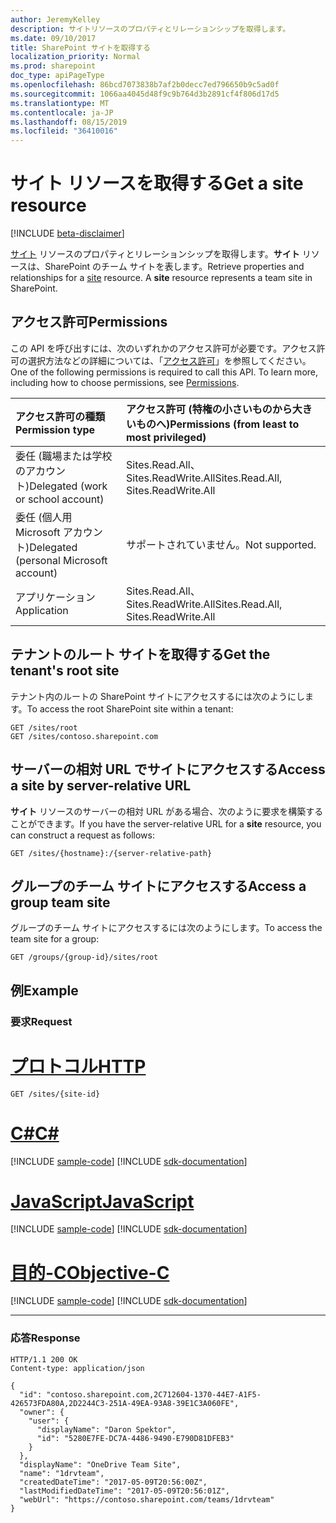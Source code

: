 ```yaml
---
author: JeremyKelley
description: サイトリソースのプロパティとリレーションシップを取得します。
ms.date: 09/10/2017
title: SharePoint サイトを取得する
localization_priority: Normal
ms.prod: sharepoint
doc_type: apiPageType
ms.openlocfilehash: 86bcd7073838b7af2b0decc7ed796650b9c5ad0f
ms.sourcegitcommit: 1066aa4045d48f9c9b764d3b2891cf4f806d17d5
ms.translationtype: MT
ms.contentlocale: ja-JP
ms.lasthandoff: 08/15/2019
ms.locfileid: "36410016"
---
```

# <a name="get-a-site-resource"></a><span data-ttu-id="0831b-103">サイト リソースを取得する</span><span class="sxs-lookup"><span data-stu-id="0831b-103">Get a site resource</span></span>

[!INCLUDE [beta-disclaimer](../../includes/beta-disclaimer.md)]

<span data-ttu-id="0831b-p101">[サイト][] リソースのプロパティとリレーションシップを取得します。**サイト** リソースは、SharePoint のチーム サイトを表します。</span><span class="sxs-lookup"><span data-stu-id="0831b-p101">Retrieve properties and relationships for a [site][] resource. A **site** resource represents a team site in SharePoint.</span></span>

[サイト]: ../resources/site.md
[site]: ../resources/site.md

## <a name="permissions"></a><span data-ttu-id="0831b-107">アクセス許可</span><span class="sxs-lookup"><span data-stu-id="0831b-107">Permissions</span></span>

<span data-ttu-id="0831b-p102">この API を呼び出すには、次のいずれかのアクセス許可が必要です。アクセス許可の選択方法などの詳細については、「[アクセス許可](/graph/permissions-reference)」を参照してください。</span><span class="sxs-lookup"><span data-stu-id="0831b-p102">One of the following permissions is required to call this API. To learn more, including how to choose permissions, see [Permissions](/graph/permissions-reference).</span></span>

|<span data-ttu-id="0831b-110">アクセス許可の種類</span><span class="sxs-lookup"><span data-stu-id="0831b-110">Permission type</span></span>      | <span data-ttu-id="0831b-111">アクセス許可 (特権の小さいものから大きいものへ)</span><span class="sxs-lookup"><span data-stu-id="0831b-111">Permissions (from least to most privileged)</span></span>              |
|:--------------------|:---------------------------------------------------------|
|<span data-ttu-id="0831b-112">委任 (職場または学校のアカウント)</span><span class="sxs-lookup"><span data-stu-id="0831b-112">Delegated (work or school account)</span></span> | <span data-ttu-id="0831b-113">Sites.Read.All、Sites.ReadWrite.All</span><span class="sxs-lookup"><span data-stu-id="0831b-113">Sites.Read.All, Sites.ReadWrite.All</span></span>    |
|<span data-ttu-id="0831b-114">委任 (個人用 Microsoft アカウント)</span><span class="sxs-lookup"><span data-stu-id="0831b-114">Delegated (personal Microsoft account)</span></span> | <span data-ttu-id="0831b-115">サポートされていません。</span><span class="sxs-lookup"><span data-stu-id="0831b-115">Not supported.</span></span>    |
|<span data-ttu-id="0831b-116">アプリケーション</span><span class="sxs-lookup"><span data-stu-id="0831b-116">Application</span></span> | <span data-ttu-id="0831b-117">Sites.Read.All、Sites.ReadWrite.All</span><span class="sxs-lookup"><span data-stu-id="0831b-117">Sites.Read.All, Sites.ReadWrite.All</span></span> |

## <a name="get-the-tenants-root-site"></a><span data-ttu-id="0831b-118">テナントのルート サイトを取得する</span><span class="sxs-lookup"><span data-stu-id="0831b-118">Get the tenant's root site</span></span>

<span data-ttu-id="0831b-119">テナント内のルートの SharePoint サイトにアクセスするには次のようにします。</span><span class="sxs-lookup"><span data-stu-id="0831b-119">To access the root SharePoint site within a tenant:</span></span>

<!-- { "blockType": "ignored" } -->

```http
GET /sites/root
GET /sites/contoso.sharepoint.com
```

## <a name="access-a-site-by-server-relative-url"></a><span data-ttu-id="0831b-120">サーバーの相対 URL でサイトにアクセスする</span><span class="sxs-lookup"><span data-stu-id="0831b-120">Access a site by server-relative URL</span></span>

<span data-ttu-id="0831b-121">**サイト** リソースのサーバーの相対 URL がある場合、次のように要求を構築することができます。</span><span class="sxs-lookup"><span data-stu-id="0831b-121">If you have the server-relative URL for a **site** resource, you can construct a request as follows:</span></span>

```http
GET /sites/{hostname}:/{server-relative-path}
```

## <a name="access-a-group-team-site"></a><span data-ttu-id="0831b-122">グループのチーム サイトにアクセスする</span><span class="sxs-lookup"><span data-stu-id="0831b-122">Access a group team site</span></span>

<span data-ttu-id="0831b-123">グループのチーム サイトにアクセスするには次のようにします。</span><span class="sxs-lookup"><span data-stu-id="0831b-123">To access the team site for a group:</span></span>

```http
GET /groups/{group-id}/sites/root
```

## <a name="example"></a><span data-ttu-id="0831b-124">例</span><span class="sxs-lookup"><span data-stu-id="0831b-124">Example</span></span>

### <a name="request"></a><span data-ttu-id="0831b-125">要求</span><span class="sxs-lookup"><span data-stu-id="0831b-125">Request</span></span>


# <a name="httptabhttp"></a>[<span data-ttu-id="0831b-126">プロトコル</span><span class="sxs-lookup"><span data-stu-id="0831b-126">HTTP</span></span>](#tab/http)
<!-- { "blockType": "request", "name": "get-site" } -->

```http
GET /sites/{site-id}
```
# <a name="ctabcsharp"></a>[<span data-ttu-id="0831b-127">C#</span><span class="sxs-lookup"><span data-stu-id="0831b-127">C#</span></span>](#tab/csharp)
[!INCLUDE [sample-code](../includes/snippets/csharp/get-site-csharp-snippets.md)]
[!INCLUDE [sdk-documentation](../includes/snippets/snippets-sdk-documentation-link.md)]

# <a name="javascripttabjavascript"></a>[<span data-ttu-id="0831b-128">JavaScript</span><span class="sxs-lookup"><span data-stu-id="0831b-128">JavaScript</span></span>](#tab/javascript)
[!INCLUDE [sample-code](../includes/snippets/javascript/get-site-javascript-snippets.md)]
[!INCLUDE [sdk-documentation](../includes/snippets/snippets-sdk-documentation-link.md)]

# <a name="objective-ctabobjc"></a>[<span data-ttu-id="0831b-129">目的-C</span><span class="sxs-lookup"><span data-stu-id="0831b-129">Objective-C</span></span>](#tab/objc)
[!INCLUDE [sample-code](../includes/snippets/objc/get-site-objc-snippets.md)]
[!INCLUDE [sdk-documentation](../includes/snippets/snippets-sdk-documentation-link.md)]

---


### <a name="response"></a><span data-ttu-id="0831b-130">応答</span><span class="sxs-lookup"><span data-stu-id="0831b-130">Response</span></span>

<!-- { "blockType": "response", "@type": "microsoft.graph.site", "truncated": true } -->

```http
HTTP/1.1 200 OK
Content-type: application/json

{
  "id": "contoso.sharepoint.com,2C712604-1370-44E7-A1F5-426573FDA80A,2D2244C3-251A-49EA-93A8-39E1C3A060FE",
  "owner": {
    "user": {
      "displayName": "Daron Spektor",
      "id": "5280E7FE-DC7A-4486-9490-E790D81DFEB3"
    }
  },
  "displayName": "OneDrive Team Site",
  "name": "1drvteam",
  "createdDateTime": "2017-05-09T20:56:00Z",
  "lastModifiedDateTime": "2017-05-09T20:56:01Z",
  "webUrl": "https://contoso.sharepoint.com/teams/1drvteam"
}
```

<!--
{
  "type": "#page.annotation",
  "description": "",
  "keywords": "",
  "section": "documentation",
  "tocPath": "Sites/Get by ID",
  "suppressions": [
  ]
}
-->
